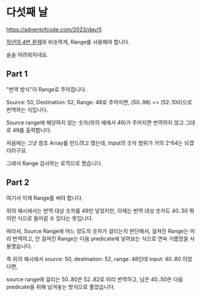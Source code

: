 # 다섯째 날

https://adventofcode.com/2023/day/5

[작년의 4번 문제](https://github.com/hwoongkang/adventofcode2022/pull/4)와 비슷하게, Range를 사용해야 합니다.

슬슬 어려워지네요.

## Part 1

"번역 방식"이 Range로 주어집니다.

Source: 50, Destination: 52, Range: 48로 주어지면,
(50..98) => (52..100)으로 번역하는 식입니다.

Source range에 해당하지 않는 숫자(위의 예에서 49)가 주어지면 번역하지 않고 그대로 49를 출력합니다.

처음에는 그냥 참조 Array를 만드려고 했는데, Input의 숫자 범위가 거의 2^64는 되겠더라구요.

그래서 Range 검사하는 로직으로 짰습니다.

## Part 2

여기서 이제 Range를 써야 합니다.

위의 예시에서는 번역 대상 숫자를 49만 넣었지만, 이제는 번역 대상 숫자도 40..50 뭐 이런 식으로 들어갈 수 있다는 뜻입니다.

따라서, Source Range에 어느 정도의 숫자가 걸리는지 판단해서, 걸쳐진 Range는 미리 번역하고, 안 걸쳐진 Range는 다음 predicate에 넣어보는 식으로 연속 거름망을 사용했습니다.

즉 위의 예시에서 source: 50, destination: 52, range: 48인데 input: 40..80 이었다면,

source range에 걸리는 50..80은 52..82로 미리 번역하고, 남은 40..50은 다음 predicate을 위해 남겨놓는 방식으로 풀었습니다.
